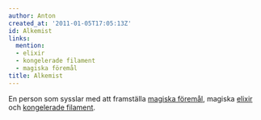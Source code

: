 ```yaml
---
author: Anton
created_at: '2011-01-05T17:05:13Z'
id: Alkemist
links:
  mention:
  - elixir
  - kongelerade filament
  - magiska föremål
title: Alkemist
---
```


En person som sysslar med att framställa [magiska föremål], magiska [elixir] och [kongelerade
filament].

  [magiska föremål]: magiska_föremål
  [elixir]: elixir
  [kongelerade filament]: kongelerade_filament
